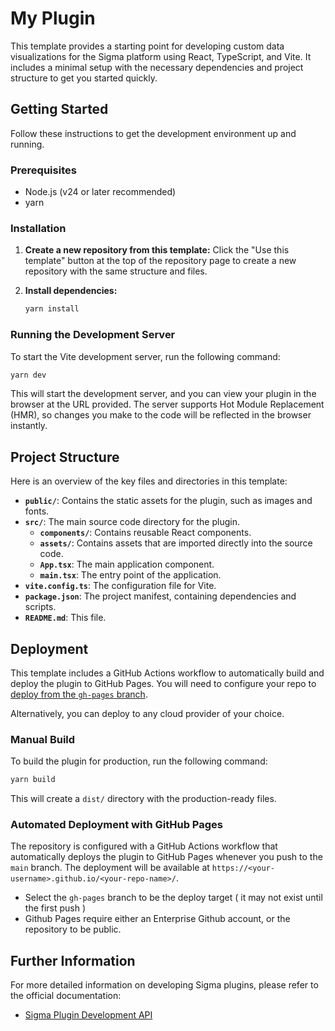# My Plugin

This template provides a starting point for developing custom data visualizations for the Sigma platform using React, TypeScript, and Vite. It includes a minimal setup with the necessary dependencies and project structure to get you started quickly.

## Getting Started

Follow these instructions to get the development environment up and running.

### Prerequisites

- Node.js (v24 or later recommended)
- yarn

### Installation

1. **Create a new repository from this template:**
   Click the "Use this template" button at the top of the repository page to create a new repository with the same structure and files.

2. **Install dependencies:**
   ```bash
   yarn install
   ```

### Running the Development Server

To start the Vite development server, run the following command:

```bash
yarn dev
```

This will start the development server, and you can view your plugin in the browser at the URL provided. The server supports Hot Module Replacement (HMR), so changes you make to the code will be reflected in the browser instantly.

## Project Structure

Here is an overview of the key files and directories in this template:

- **`public/`**: Contains the static assets for the plugin, such as images and fonts.
- **`src/`**: The main source code directory for the plugin.
  - **`components/`**: Contains reusable React components.
  - **`assets/`**: Contains assets that are imported directly into the source code.
  - **`App.tsx`**: The main application component.
  - **`main.tsx`**: The entry point of the application.
- **`vite.config.ts`**: The configuration file for Vite.
- **`package.json`**: The project manifest, containing dependencies and scripts.
- **`README.md`**: This file.

## Deployment

This template includes a GitHub Actions workflow to automatically build and deploy the plugin to GitHub Pages. You will need to configure your repo to [deploy from the `gh-pages` branch](https://docs.github.com/en/pages/getting-started-with-github-pages/configuring-a-publishing-source-for-your-github-pages-site#publishing-from-a-branch).

Alternatively, you can deploy to any cloud provider of your choice.

### Manual Build

To build the plugin for production, run the following command:

```bash
yarn build
```

This will create a `dist/` directory with the production-ready files.

### Automated Deployment with GitHub Pages

The repository is configured with a GitHub Actions workflow that automatically deploys the plugin to GitHub Pages whenever you push to the `main` branch. The deployment will be available at `https://<your-username>.github.io/<your-repo-name>/`.

- Select the `gh-pages` branch to be the deploy target ( it may not exist until the first push )
- Github Pages require either an Enterprise Github account, or the repository to be public.

## Further Information

For more detailed information on developing Sigma plugins, please refer to the official documentation:

- [Sigma Plugin Development API](https://help.sigmacomputing.com/docs/plugin-development-api)
